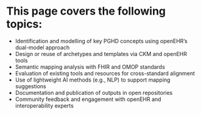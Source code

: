 # This page covers the following topics:

* Identification and modelling of key PGHD concepts using openEHR’s dual-model approach
* Design or reuse of archetypes and templates via CKM and openEHR tools
* Semantic mapping analysis with FHIR and OMOP standards
* Evaluation of existing tools and resources for cross-standard alignment
* Use of lightweight AI methods (e.g., NLP) to support mapping suggestions
* Documentation and publication of outputs in open repositories
* Community feedback and engagement with openEHR and interoperability experts



